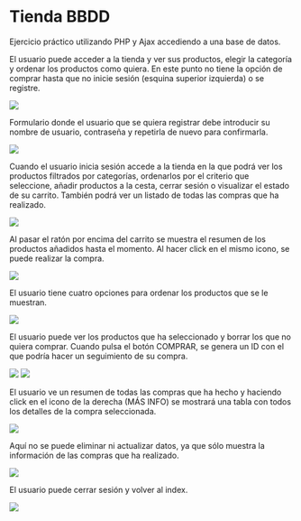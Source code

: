 # Tienda BBDD

Ejercicio práctico utilizando PHP y Ajax accediendo a una base de datos.

El usuario puede acceder a la tienda y ver sus productos, elegir la categoría y ordenar los productos como quiera. En este punto no
tiene la opción de comprar hasta que no inicie sesión (esquina superior izquierda) o se registre.

<img src="https://i.imgur.com/CPJTHzd.png">

Formulario donde el usuario que se quiera registrar debe introducir su nombre de usuario, contraseña y repetirla de nuevo para 
confirmarla.

<img src="https://i.imgur.com/UOtQJvq.png">

Cuando el usuario inicia sesión accede a la tienda en la que podrá ver los productos filtrados por categorías, ordenarlos por el 
criterio que seleccione, añadir productos a la cesta, cerrar sesión o visualizar el estado de su carrito. También podrá ver un 
listado de todas las compras que ha realizado.

<img src="https://i.imgur.com/3Ssx4x8.png">

Al pasar el ratón por encima del carrito se muestra el resumen de los productos añadidos hasta el momento. Al hacer click en el 
mismo icono, se puede realizar la compra.

<img src="https://i.imgur.com/PUpwDFH.png">

El usuario tiene cuatro opciones para ordenar los productos que se le muestran.

<img src="https://i.imgur.com/KWFLOpH.png">

El usuario puede ver los productos que ha seleccionado y borrar los que no quiera comprar. Cuando pulsa el botón COMPRAR, se genera 
un ID con el que podría hacer un seguimiento de su compra.

<img src="https://i.imgur.com/4tDkezK.png">

<img src="https://i.imgur.com/TM6ZI1t.png">

El usuario ve un resumen de todas las compras que ha hecho y haciendo click en el icono de la derecha (MÁS INFO) se mostrará una 
tabla con todos los detalles de la compra seleccionada.

<img src="https://i.imgur.com/yM9kklR.png">

Aquí no se puede eliminar ni actualizar datos, ya que sólo muestra la información de las compras que ha realizado.

<img src="https://i.imgur.com/b2r9ShD.png">

El usuario puede cerrar sesión y volver al index.

<img src="https://i.imgur.com/lRelBAI.png">
